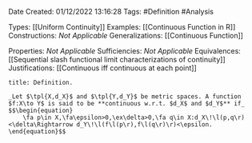 <div class="topSpace"></div>

Date Created: 01/12/2022 13:16:28
Tags: #Definition #Analysis

Types: [[Uniform Continuity]]
Examples: [[Continuous Function in R]]
Constructions: _Not Applicable_
Generalizations: [[Continuous Function]]

Properties: _Not Applicable_
Sufficiencies: _Not Applicable_
Equivalences: [[Sequential slash functional limit characterizations of continuity]]
Justifications: [[Continuous iff continuous at each point]]

``` ad-Definition
title: Definition.

_Let $\tpl{X,d_X}$ and $\tpl{Y,d_Y}$ be metric spaces. A function $f:X\to Y$ is said to be **continuous w.r.t. $d_X$ and $d_Y$** if_
$$\begin{equation}
    \fa p\in X,\fa\epsilon>0,\ex\delta>0,\fa q\in X:d_X\!\l(p,q\r)<\delta\Rightarrow d_Y\!\l(f\l(p\r),f\l(q\r)\r)<\epsilon.
\end{equation}$$

```
